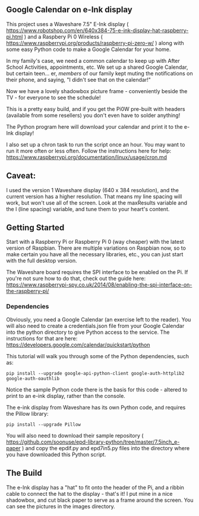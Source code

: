 ## Google Calendar on e-Ink display
This project uses a Waveshare 7.5" E-Ink display ( https://www.robotshop.com/en/640x384-75-e-ink-display-hat-raspberry-pi.html ) and a Raspbery Pi 0 Wireless ( https://www.raspberrypi.org/products/raspberry-pi-zero-w/ ) along with some easy Python code to make a Google Calendar for your home.

In my family's case, we need a common calendar to keep up with After School Activities, appointments, etc. We set up a shared Google Calendar, but certain teen... er, *members* of our family kept muting the notifications on their phone, and saying, "I didn't see that on the calendar!"

Now we have a lovely shadowbox picture frame - conveniently beside the TV - for everyone to see the schedule!

This is a pretty easy build, and if you get the Pi0W pre-built with headers (available from some resellers) you don't even have to solder anything!

The Python program here will download your calendar and print it to the e-Ink display!

I also set up a chron task to run the script once an hour. You may want to run it more often or less often. Follow the instructions here for help: 
https://www.raspberrypi.org/documentation/linux/usage/cron.md

## Caveat:
I used the version 1 Waveshare display (640 x 384 resolution), and the current version has a higher resolution. That means my line spacing will work, but won't use all of the screen. Look at the maxResults variable and the l (line spacing) variable, and tune them to your heart's content.

## Getting Started 
Start with a Raspberry Pi or Raspberry Pi 0 (way cheaper) with the latest version of Raspbian. There are multiple variations on Raspbian now, so to make certain you have all the necessary libraries, etc., you can just start with the full desktop version.

The Waveshare board requires the SPI interface to be enabled on the Pi. If you're not sure how to do that, check out the guide here: https://www.raspberrypi-spy.co.uk/2014/08/enabling-the-spi-interface-on-the-raspberry-pi/

### Dependencies
Obviously, you need a Google Calendar (an exercise left to the reader). You will also need to create a credentials.json file from your Google Calendar into the python directory to give Python access to the service. The instructions for that are here:
https://developers.google.com/calendar/quickstart/python

This tutorial will walk you through some of the Python dependencies, such as:
```
pip install --upgrade google-api-python-client google-auth-httplib2 google-auth-oauthlib
```

Notice the sample Python code there is the basis for this code - altered to print to an e-ink display, rather than the console.

The e-ink display from Waveshare has its own Python code, and requires the Pillow library:
```
pip install --upgrade Pillow
```
You will also need to download their sample repository ( https://github.com/soonuse/epd-library-python/tree/master/7.5inch_e-paper ) and copy the epdif.py and epd7in5.py files into the directory where you have downloaded this Python script.

## The Build
The e-Ink display has a "hat" to fit onto the header of the Pi, and a ribbin cable to connect the hat to the display - that's it! I put mine in a nice shadowbox, and cut black paper to serve as a frame around the screen. You can see the pictures in the images directory.

